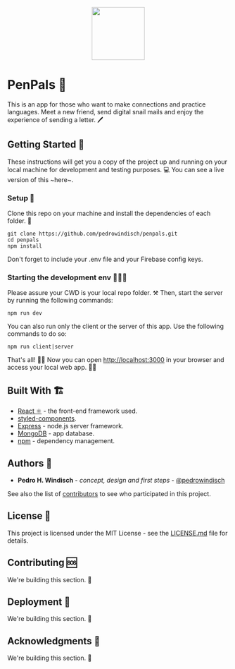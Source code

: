 <p align="center">
  <img width="120" height="120" src="https://github.com/pedrowindisch/penpals/blob/master/design/logo/icon/colored/icon.png?raw=true">
</p>

# PenPals 🤝

This is an app for those who want to make connections and practice languages. Meet a new friend, send digital snail mails and enjoy the experience of sending a letter. 🖊️   

## Getting Started 🏁

These instructions will get you a copy of the project up and running on your local machine for development and testing purposes. 💻 You can see a live version of this ~here~.

### Setup 🧬

Clone this repo on your machine and install the dependencies of each folder.  🧪

```
git clone https://github.com/pedrowindisch/penpals.git
cd penpals
npm install
```

Don't forget to include your .env file and your Firebase config keys.

### Starting the development env 👩🏻‍💻

Please assure your CWD is your local repo folder. ⚒ Then, start the server by running the following commands:

```
npm run dev 
```

You can also run only the client or the server of this app. Use the following commands to do so:

```
npm run client|server 
```

That's all! 💪🏽 Now you can open [http://localhost:3000](http://localhost:3000) in your browser and access your local web app. 👏🏽

## Built With 🏗

* [React ⚛️](https://reactjs.org/docs/getting-started.html) - the front-end framework used. 
* [styled-components](https://styled-components.com/).
* [Express](https://expressjs.com/en/starter/installing.html) - node.js server framework.
* [MongoDB](https://docs.mongodb.com/manual/) - app database.
* [npm](https://maven.apache.org/) - dependency management.


## Authors 🎎

* **Pedro H. Windisch** - *concept, design and first steps* - [@pedrowindisch](https://github.com/pedrowindisch)

See also the list of [contributors](https://github.com/pedrowindisch/penpals/contributors) to see who participated in this project.

## License 📑

This project is licensed under the MIT License - see the [LICENSE.md](LICENSE.md) file for details.

## Contributing 🆘

We're building this section. 🚧

## Deployment 💾

We're building this section. 🚧

## Acknowledgments 🎉

We're building this section. 🚧
